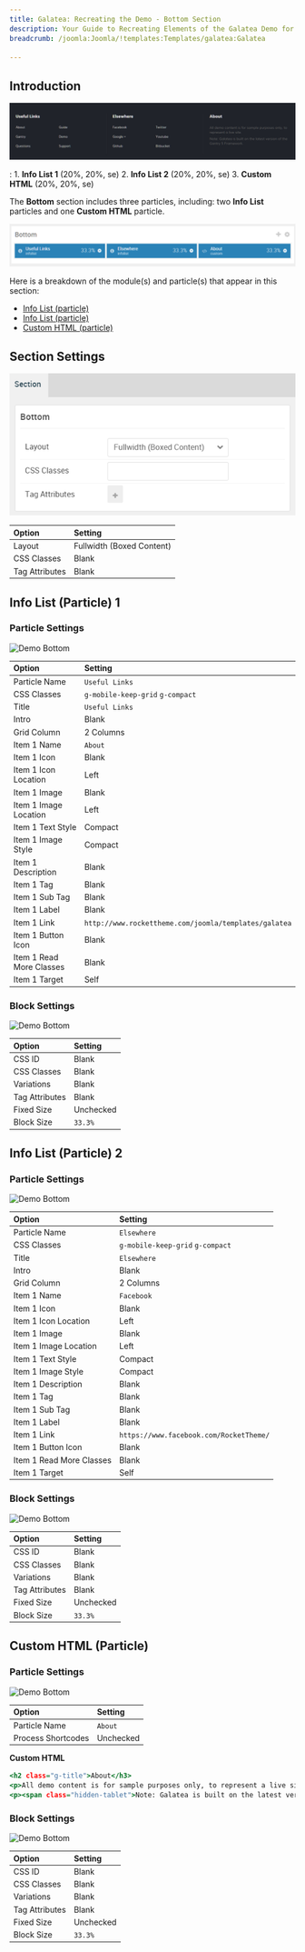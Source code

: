 ```yaml
---
title: Galatea: Recreating the Demo - Bottom Section
description: Your Guide to Recreating Elements of the Galatea Demo for Joomla
breadcrumb: /joomla:Joomla/!templates:Templates/galatea:Galatea

---
```


## Introduction

![](assets/demo_8.png)

:   1. **Info List 1** (20%, 20%, se)
    2. **Info List 2** (20%, 20%, se)
    3. **Custom HTML** (20%, 20%, se)

The **Bottom** section includes three particles, including: two **Info List** particles and one **Custom HTML** particle.

![](assets/home_bottom.png)

Here is a breakdown of the module(s) and particle(s) that appear in this section:

* [Info List (particle)](#info-list-(particle)-1)
* [Info List (particle)](#info-list-(particle)-2)
* [Custom HTML (particle)](#custom-html-(particle))

## Section Settings

![](assets/demo_bottom_settings.png)

| Option           | Setting                   |
| :--------------- | :----------               |
| Layout           | Fullwidth (Boxed Content) |
| CSS Classes      | Blank                     |
| Tag Attributes   | Blank                     |

## Info List (Particle) 1

### Particle Settings

![Demo Bottom](demo_bottom_1.png)

| Option                   | Setting                                               |
| :-----                   | :-----                                                |
| Particle Name            | `Useful Links`                                        |
| CSS Classes              | `g-mobile-keep-grid` `g-compact`                      |
| Title                    | `Useful Links`                                        |
| Intro                    | Blank                                                 |
| Grid Column              | 2 Columns                                             |
| Item 1 Name              | `About`                                               |
| Item 1 Icon              | Blank                                                 |
| Item 1 Icon Location     | Left                                                  |
| Item 1 Image             | Blank                                                 |
| Item 1 Image Location    | Left                                                  |
| Item 1 Text Style        | Compact                                               |
| Item 1 Image Style       | Compact                                               |
| Item 1 Description       | Blank                                                 |
| Item 1 Tag               | Blank                                                 |
| Item 1 Sub Tag           | Blank                                                 |
| Item 1 Label             | Blank                                                 |
| Item 1 Link              | `http://www.rockettheme.com/joomla/templates/galatea` |
| Item 1 Button Icon       | Blank                                                 |
| Item 1 Read More Classes | Blank                                                 |
| Item 1 Target            | Self                                                  |

### Block Settings

![Demo Bottom](demo_bottom_2.png)

| Option         | Setting   |
| :-----         | :-----    |
| CSS ID         | Blank     |
| CSS Classes    | Blank     |
| Variations     | Blank     |
| Tag Attributes | Blank     |
| Fixed Size     | Unchecked |
| Block Size     | `33.3%`   |

## Info List (Particle) 2

### Particle Settings

![Demo Bottom](demo_bottom_3.png)

| Option                   | Setting                                 |
| :-----                   | :-----                                  |
| Particle Name            | `Elsewhere`                             |
| CSS Classes              | `g-mobile-keep-grid` `g-compact`        |
| Title                    | `Elsewhere`                             |
| Intro                    | Blank                                   |
| Grid Column              | 2 Columns                               |
| Item 1 Name              | `Facebook`                              |
| Item 1 Icon              | Blank                                   |
| Item 1 Icon Location     | Left                                    |
| Item 1 Image             | Blank                                   |
| Item 1 Image Location    | Left                                    |
| Item 1 Text Style        | Compact                                 |
| Item 1 Image Style       | Compact                                 |
| Item 1 Description       | Blank                                   |
| Item 1 Tag               | Blank                                   |
| Item 1 Sub Tag           | Blank                                   |
| Item 1 Label             | Blank                                   |
| Item 1 Link              | `https://www.facebook.com/RocketTheme/` |
| Item 1 Button Icon       | Blank                                   |
| Item 1 Read More Classes | Blank                                   |
| Item 1 Target            | Self                                    |

### Block Settings

![Demo Bottom](demo_bottom_4.png)

| Option         | Setting   |
| :-----         | :-----    |
| CSS ID         | Blank     |
| CSS Classes    | Blank     |
| Variations     | Blank     |
| Tag Attributes | Blank     |
| Fixed Size     | Unchecked |
| Block Size     | `33.3%`   |

## Custom HTML (Particle)

### Particle Settings

![Demo Bottom](demo_bottom_5.png)

| Option             | Setting   |
| :-----             | :-----    |
| Particle Name      | `About`   |
| Process Shortcodes | Unchecked |

**Custom HTML**

~~~ .html
<h2 class="g-title">About</h3>
<p>All demo content is for sample purposes only, to represent a live site.</p>
<p><span class="hidden-tablet">Note: Galatea is built on the latest version of the Gantry 5 Framework.</span></p>   
~~~

### Block Settings

![Demo Bottom](demo_bottom_6.png)

| Option         | Setting   |
| :-----         | :-----    |
| CSS ID         | Blank     |
| CSS Classes    | Blank     |
| Variations     | Blank     |
| Tag Attributes | Blank     |
| Fixed Size     | Unchecked |
| Block Size     | `33.3%`   |
